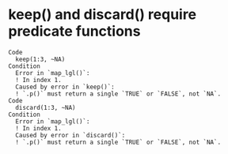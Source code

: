 # keep() and discard() require predicate functions

    Code
      keep(1:3, ~NA)
    Condition
      Error in `map_lgl()`:
      ! In index 1.
      Caused by error in `keep()`:
      ! `.p()` must return a single `TRUE` or `FALSE`, not `NA`.
    Code
      discard(1:3, ~NA)
    Condition
      Error in `map_lgl()`:
      ! In index 1.
      Caused by error in `discard()`:
      ! `.p()` must return a single `TRUE` or `FALSE`, not `NA`.


